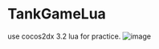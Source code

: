 # TankGameLua
use cocos2dx 3.2 lua for practice.
![image](https://github.com/zfengzhen/Blog/blob/master/img/TankGameLua.jpg)
